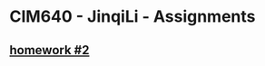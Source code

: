 # CIM640 - JinqiLi - Assignments
## [homework #2](kikijinqili.github.io/CIM640-JinqiLi/homework/hw2/index.html)

